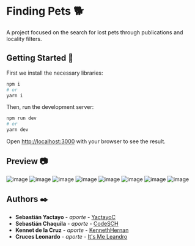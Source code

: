 # Finding Pets 🐕

A project focused on the search for lost pets through publications and locality filters.

## Getting Started 🚀

First we install the necessary libraries:

```bash
npm i
# or
yarn i
```

Then, run the development server:

```bash
npm run dev
# or
yarn dev
```

Open [http://localhost:3000](http://localhost:3000) with your browser to see the result.

## Preview 📷
![image](https://user-images.githubusercontent.com/89726167/180655946-b107ef5d-1eb7-4c27-b044-e4f73ab65c0d.png)
![image](https://user-images.githubusercontent.com/89726167/175652537-14eb7065-2806-464d-be8b-df43ab6fdbc2.png)
![image](https://user-images.githubusercontent.com/89726167/175652606-77038da4-c5f1-4870-849d-966391b6eb8c.png)
![image](https://user-images.githubusercontent.com/89726167/180656020-f0621656-5edd-46d4-8af7-32d0de5c52e7.png)
![image](https://user-images.githubusercontent.com/89726167/180656051-97316dc3-238a-4310-9076-bac1f036bb64.png)
![image](https://user-images.githubusercontent.com/89726167/180656057-99e498f9-bd3d-4914-ad0b-393ddbdd6503.png)
![image](https://user-images.githubusercontent.com/89726167/180656069-79d287dd-2e29-401c-b5f5-496bf9983ad3.png)
![image](https://user-images.githubusercontent.com/89726167/180656088-c78d4923-b0a7-42fa-9f54-630064048b70.png)

## Authors ✒️
- **Sebastián Yactayo** - _aporte_ - [YactayoC](https://github.com/YactayoC)
- **Sebastián Chaquila** - _aporte_ - [CodeSCH](https://github.com/CodeSCH)
- **Kennet de la Cruz** - _aporte_ - [KennethHernan](https://github.com/KennethHernan)
- **Cruces Leonardo** - _aporte_ - [It's Me Leandro](https://github.com/ItsMeLeonardo)
